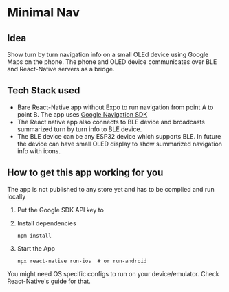 # Minimal Nav

## Idea

Show turn by turn navigation info on a small OLEd device using Google Maps on the phone.
The phone and OLED device communicates over BLE and React-Native servers as a bridge.

## Tech Stack used

- Bare React-Native app without Expo to run navigation from point A to point B. The app uses [Google Navigation SDK](https://www.npmjs.com/package/@googlemaps/react-native-navigation-sdk)
- The React native app also connects to BLE device and broadcasts summarized turn by turn info to BLE device.
- The BLE device can be any ESP32 device which supports BLE. In future the device can have small OLED display to show summarized navigation info with icons.

## How to get this app working for you

The app is not published to any store yet and has to be complied and run locally

1. Put the Google SDK API key to

2. Install dependencies

   `npm install`

3. Start the App

   `npx react-native run-ios  # or run-android`

You might need OS specific configs to run on your device/emulator. Check React-Native's guide for that.
